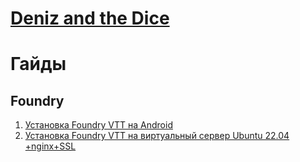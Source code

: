 # [Deniz and the Dice](https://www.youtube.com/@deniz_dice)

# Гайды

## Foundry

1. [Установка Foundry VTT на Android](guides/%5BFOUNDRY%5D%20Установка%20Foundry%20VTT%20на%20Android.md)
2. [Установка Foundry VTT на виртуальный сервер Ubuntu 22.04 +nginx+SSL](guides/https://github.com/DenizKose/Deniz-and-the-Dice/blob/main/guides/%5BFOUNDRY%5D%20%D0%A3%D1%81%D1%82%D0%B0%D0%BD%D0%BE%D0%B2%D0%BA%D0%B0%20Foundry%20VTT%20%D0%BD%D0%B0%20%D0%B2%D0%B8%D1%80%D1%82%D1%83%D0%B0%D0%BB%D1%8C%D0%BD%D1%8B%D0%B9%20%D1%81%D0%B5%D1%80%D0%B2%D0%B5%D1%80%20Ubuntu%2022.04%20%2Bnginx%2BSSL.md)